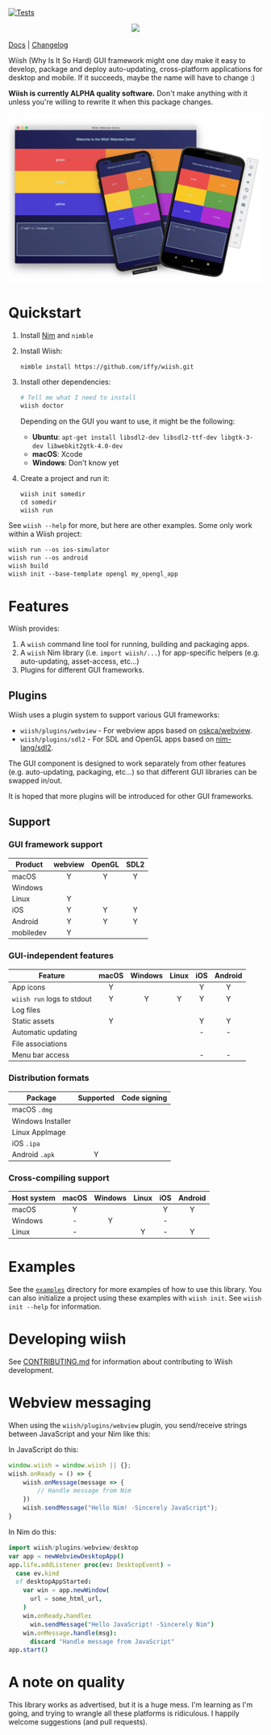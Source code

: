 [![Tests](https://github.com/iffy/wiish/workflows/tests/badge.svg)](https://github.com/iffy/wiish/actions?query=branch%3Amaster)

<div style="text-align:center;"><img src="./logo.png"></div>

[Docs](https://www.iffycan.com/wiish/) | [Changelog](./CHANGELOG.md)

Wiish (Why Is It So Hard) GUI framework might one day make it easy to develop, package and deploy auto-updating, cross-platform applications for desktop and mobile.  If it succeeds, maybe the name will have to change :)

**Wiish is currently ALPHA quality software.**  Don't make anything with it unless you're willing to rewrite it when this package changes.

![Screenshots of macOS, iPhone simulator and Android emulator](img/sample.png)


# Quickstart

1. Install [Nim](https://nim-lang.org/install.html) and `nimble`

2. Install Wiish:

    ```
    nimble install https://github.com/iffy/wiish.git
    ```

3. Install other dependencies:

    ```bash
    # Tell me what I need to install
    wiish doctor
    ```
    
    Depending on the GUI you want to use, it might be the following:

    - **Ubuntu**: `apt-get install libsdl2-dev libsdl2-ttf-dev libgtk-3-dev libwebkit2gtk-4.0-dev`
    - **macOS**: Xcode
    - **Windows**: Don't know yet

4. Create a project and run it:

    ```
    wiish init somedir
    cd somedir
    wiish run
    ```

See `wiish --help` for more, but here are other examples.  Some only work within a Wiish project:

```
wiish run --os ios-simulator
wiish run --os android
wiish build
wiish init --base-template opengl my_opengl_app
```

# Features

Wiish provides:

1. A `wiish` command line tool for running, building and packaging apps.
2. A `wiish` Nim library (i.e. `import wiish/...`) for app-specific helpers (e.g. auto-updating, asset-access, etc...)
3. Plugins for different GUI frameworks.

## Plugins

Wiish uses a plugin system to support various GUI frameworks:

- `wiish/plugins/webview` - For webview apps based on [oskca/webview](https://github.com/oskca/webview).
- `wiish/plugins/sdl2` - For SDL and OpenGL apps based on [nim-lang/sdl2](https://github.com/nim-lang/sdl2).

The GUI component is designed to work separately from other features (e.g. auto-updating, packaging, etc...) so that different GUI libraries can be swapped in/out.

It is hoped that more plugins will be introduced for other GUI frameworks.

## Support

### GUI framework support
 
| Product   | webview | OpenGL | SDL2  |
| --------- | :-----: | :----: | :---: |
| macOS     |    Y    |   Y    |   Y   |
| Windows   |         |        |       |
| Linux     |    Y    |        |       |
| iOS       |    Y    |   Y    |   Y   |
| Android   |    Y    |   Y    |   Y   |
| mobiledev |    Y    |        |       |

### GUI-independent features

| Feature                    | macOS | Windows | Linux |  iOS  | Android |
| -------------------------- | :---: | :-----: | :---: | :---: | :-----: |
| App icons                  |   Y   |         |       |   Y   |    Y    |
| `wiish run` logs to stdout |   Y   |    Y    |   Y   |   Y   |    Y    |
| Log files                  |       |         |       |       |         |
| Static assets              |   Y   |         |       |   Y   |    Y    |
| Automatic updating         |       |         |       |   -   |    -    |
| File associations          |       |         |       |       |         |
| Menu bar access            |       |         |       |   -   |    -    |

### Distribution formats

| Package           | Supported | Code signing |
| ----------------- | :-------: | :----------: |
| macOS `.dmg`      |           |              |
| Windows Installer |           |              |
| Linux AppImage    |           |              |
| iOS `.ipa`        |           |              |
| Android `.apk`    |     Y     |              |

### Cross-compiling support

| Host system | macOS | Windows | Linux |  iOS  | Android |
| ----------- | :---: | :-----: | :---: | :---: | :-----: |
| macOS       |   Y   |         |       |   Y   |    Y    |
| Windows     |   -   |    Y    |       |   -   |         |
| Linux       |   -   |         |   Y   |   -   |    Y    |


# Examples

See the [`examples`](./examples) directory for more examples of how to use this library.  You can also initialize a project using these examples with `wiish init`.  See `wiish init --help` for information.

# Developing wiish

See [CONTRIBUTING.md](./CONTRIBUTING.md) for information about contributing to Wiish development.



# Webview messaging

When using the `wiish/plugins/webview` plugin, you send/receive strings between JavaScript and your Nim like this:

In JavaScript do this:

```javascript
window.wiish = window.wiish || {};
wiish.onReady = () => {
    wiish.onMessage(message => {
        // Handle message from Nim
    })
    wiish.sendMessage("Hello Nim! -Sincerely JavaScript");
}
```

In Nim do this:

```nim
import wiish/plugins/webview/desktop
var app = newWebviewDesktopApp()
app.life.addListener proc(ev: DesktopEvent) =
  case ev.kind
  of desktopAppStarted:
    var win = app.newWindow(
      url = some_html_url,
    )
    win.onReady.handle:
      win.sendMessage("Hello JavaScript! -Sincerely Nim")
    win.onMessage.handle(msg):
      discard "Handle message from JavaScript"
app.start()
```


# A note on quality

This library works as advertised, but it is a huge mess.  I'm learning as I'm going, and trying to wrangle all these platforms is ridiculous.  I happily welcome suggestions (and pull requests).

